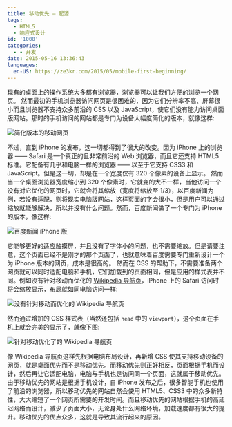 ```yaml
---
title: 移动优先 – 起源
tags:
  - HTML5
  - 响应式设计
id: '1000'
categories:
  - - 开发
date: 2015-05-16 13:36:43
languages:
  en-US: https://ze3kr.com/2015/05/mobile-first-beginning/
---
```


现有的桌面上的操作系统大多都有浏览器，浏览器可以让我们方便的浏览一个网页。 然而最初的手机浏览器访问网页是很困难的，因为它们分辨率不高、屏幕很小而且浏览器不支持众多前沿的 CSS 以及 JavaScript，使它们没有能力访问桌面版网站。那时的手机访问的网站都是专门为设备大幅度简化的版本，就像这样:

![简化版本的移动网页](https://cdn.ze3kr.com/6T-behmofKYLsxlrK0l_MQ/0a8a6649-0972-4b84-9b97-1b67c618aa00/large)

不过，直到 iPhone 的发布，这一切都得到了很大的改变。因为 iPhone 上的浏览器 —— Safari 是一个真正的且非常前沿的 Web 浏览<!-- more -->器，而且它还支持 HTML5 标准。它配备有几乎和电脑一样的浏览器 —— 以至于它支持 CSS3 和 JavaScript。但是这一切，却是在一个宽度仅有 320 个像素的设备上显示。 然而当一个桌面浏览器宽度缩小到 320 个像素时，它就变的大不一样，当他访问一个没有对它优化的网页时，它就会将其缩放（宽度将缩放至 1/3），以百度新闻为例，若没有适配，则将现实电脑版网站，这样页面的字会很小，但是用户可以通过缩放就能够解决，所以并没有什么问题。然而，百度新闻做了一个专门为 iPhone 的版本，像这样: 

![百度新闻 iPhone 版](https://cdn.ze3kr.com/6T-behmofKYLsxlrK0l_MQ/51bb36ab-cfb8-46cb-da81-505b7739ad00/large)

它能够更好的适应触摸屏，并且没有了字体小的问题，也不需要缩放。但是请要注意，这个页面已经不是刚才的那个页面了，也就意味着百度需要专门重新设计一个为 iPhone 版本的网页，成本是很高的。 然而在 CSS 的帮助下，不需要准备两个网页就可以同时适配电脑和手机，它们加载到的页面相同，但是应用的样式表并不同。例如没有针对移动而优化的 [Wikipedia 导航页](https://www.wikipedia.org/)，iPhone 上的 Safari 访问时将会缩放显示，布局就如同电脑访问一样: 

![没有针对移动而优化的 Wikipedia 导航页](https://cdn.ze3kr.com/6T-behmofKYLsxlrK0l_MQ/64ab7b14-6fb5-4420-59cb-0fa193c77800/large)

然而通过增加的 CSS 样式表（当然还包括 `head` 中的 `viewport`），这个页面在手机上就会完美的显示了，就像下图: 

![针对移动优化了的 Wikipedia 导航页](https://cdn.ze3kr.com/6T-behmofKYLsxlrK0l_MQ/dd08ee3e-f91c-4f17-e109-065af7469200/large)

像 Wikipedia 导航页这样先根据电脑布局设计，再新增 CSS 使其支持移动设备的网页，就是桌面优先而不是移动优先。而移动优先则正好相反，页面根据手机而设计，然后再让它适配电脑，电脑与手机也是访问同一个页面，这就属于移动优先。由于移动优先的网站是根据手机设计，自 iPhone 发布之后，很多智能手机也使用了前沿的浏览器，所以移动优先的网站自然会使用 HTML5、CSS3 中的众多新特性，大大缩短了一个网页所需要的开发时间。而且移动优先的网站根据手机的高延迟网络而设计，减少了页面大小，无论身处什么网络环境，加载速度都有很大的提升。移动优先的优点众多，这就是导致其流行起来的原因。
